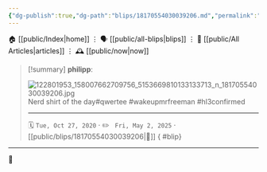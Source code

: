 ```yaml
---
{"dg-publish":true,"dg-path":"blips/18170554030039206.md","permalink":"/blips/18170554030039206/","title":"philipp on instagram @ 2020-10-27"}
---
```



<div class="transclusion internal-embed is-loaded"><div class="markdown-embed">




🏠 [[public/Index\|home]]  ⋮ 🗣️ [[public/all-blips\|blips]] ⋮  📝 [[public/All Articles\|articles]]  ⋮ 🕰️ [[public/now\|now]]


</div></div>


> [!summary] **philipp**:
>
> ![122801953_158007662709756_5153669810133133713_n_18170554030039206.jpg](/img/user/attachments/122801953_158007662709756_5153669810133133713_n_18170554030039206.jpg)
> Nerd shirt of the day#qwertee #wakeupmrfreeman #hl3confirmed
> - - -
>
> 🗓️ <code>Tue, Oct 27, 2020</code>  · ✏️ <code> Fri, May 2, 2025</code>  · [[public/blips/18170554030039206\|🔗]]
{ #blip}


- - -

 👾
